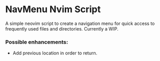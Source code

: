 # NavMenu Nvim Script

A simple neovim script to create a navigation menu for quick access to frequently used files and directories.
Currently a WIP.


### Possible enhancements:
- Add previous location in order to return.
